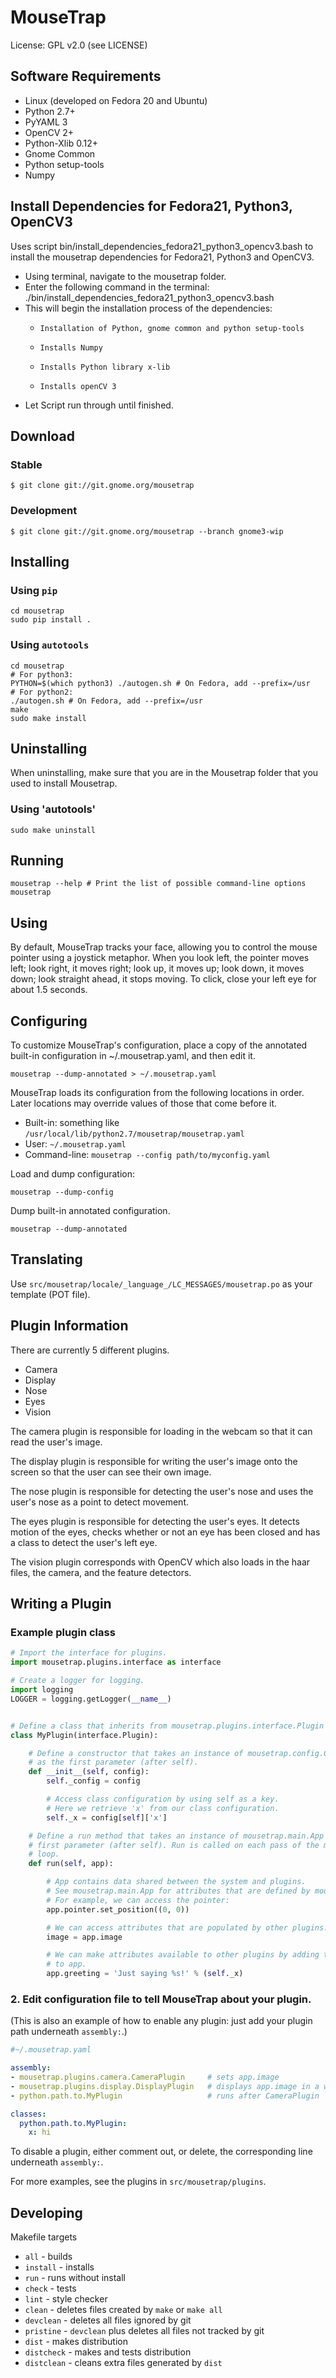 # MouseTrap

License: GPL v2.0 (see LICENSE)


## Software Requirements

* Linux (developed on Fedora 20 and Ubuntu)
* Python 2.7+
* PyYAML 3
* OpenCV 2+
* Python-Xlib 0.12+
* Gnome Common
* Python setup-tools
* Numpy

## Install Dependencies for Fedora21, Python3, OpenCV3
Uses script bin/install_dependencies_fedora21_python3_opencv3.bash
to install the mousetrap dependencies for Fedora21, Python3 and OpenCV3.
* Using terminal, navigate to the mousetrap folder.
* Enter the following command in the terminal:
  ./bin/install_dependencies_fedora21_python3_opencv3.bash
* This will begin the installation process of the dependencies:
  *     Installation of Python, gnome common and python setup-tools
  *     Installs Numpy
  *     Installs Python library x-lib
  *     Installs openCV 3
* Let Script run through until finished.


## Download

### Stable

    $ git clone git://git.gnome.org/mousetrap

### Development

    $ git clone git://git.gnome.org/mousetrap --branch gnome3-wip


## Installing

### Using `pip`

    cd mousetrap
    sudo pip install .

### Using `autotools`

    cd mousetrap
    # For python3: 
    PYTHON=$(which python3) ./autogen.sh # On Fedora, add --prefix=/usr
    # For python2:
    ./autogen.sh # On Fedora, add --prefix=/usr
    make
    sudo make install

## Uninstalling

When uninstalling, make sure that you are in the Mousetrap folder that you used to install Mousetrap.

### Using 'autotools'

    sudo make uninstall

## Running

    mousetrap --help # Print the list of possible command-line options
    mousetrap


## Using

By default, MouseTrap tracks your face, allowing you to control the
mouse pointer using a joystick metaphor. When you look left,
the pointer moves left; look right, it moves right; look up, it moves up;
look down, it moves down; look straight ahead, it stops moving. To click,
close your left eye for about 1.5 seconds.


## Configuring

To customize MouseTrap's configuration, place a copy of the annotated built-in
configuration in ~/.mousetrap.yaml, and then edit it.

    mousetrap --dump-annotated > ~/.mousetrap.yaml

MouseTrap loads its configuration from the following locations in order. Later
locations may override values of those that come before it.

* Built-in: something like `/usr/local/lib/python2.7/mousetrap/mousetrap.yaml`
* User: `~/.mousetrap.yaml`
* Command-line: `mousetrap --config path/to/myconfig.yaml`

Load and dump configuration:

    mousetrap --dump-config

Dump built-in annotated configuration.

    mousetrap --dump-annotated

## Translating

Use `src/mousetrap/locale/_language_/LC_MESSAGES/mousetrap.po` as your template (POT file).

## Plugin Information

There are currently 5 different plugins.

*  Camera
*  Display
*  Nose
*  Eyes
*  Vision

The camera plugin is responsible for loading in the webcam so that it can read the user's image.

The display plugin is responsible for writing the user's image onto the screen so that the user can see their own image.

The nose plugin is responsible for detecting the user's nose and uses the user's nose as a point to detect movement.

The eyes plugin is responsible for detecting the user's eyes. It detects motion of the eyes, checks whether or not an eye has been closed and has a class to detect the user's left eye.

The vision plugin corresponds with OpenCV which also loads in the haar files, the camera, and the feature detectors.

## Writing a Plugin

### Example plugin class

```python
# Import the interface for plugins.
import mousetrap.plugins.interface as interface

# Create a logger for logging.
import logging
LOGGER = logging.getLogger(__name__)


# Define a class that inherits from mousetrap.plugins.interface.Plugin
class MyPlugin(interface.Plugin):

    # Define a constructor that takes an instance of mousetrap.config.Config
    # as the first parameter (after self).
    def __init__(self, config):
        self._config = config

        # Access class configuration by using self as a key.
        # Here we retrieve 'x' from our class configuration.
        self._x = config[self]['x']

    # Define a run method that takes an instance of mousetrap.main.App as the
    # first parameter (after self). Run is called on each pass of the main
    # loop.
    def run(self, app):

        # App contains data shared between the system and plugins.
        # See mousetrap.main.App for attributes that are defined by mousetrap.
        # For example, we can access the pointer:
        app.pointer.set_position((0, 0))

        # We can access attributes that are populated by other plugins.
        image = app.image

        # We can make attributes available to other plugins by adding them
        # to app.
        app.greeting = 'Just saying %s!' % (self._x)
```

### 2. Edit configuration file to tell MouseTrap about your plugin.
(This is also an example of how to enable any plugin: just add your plugin path underneath ```assembly:```.)

```yaml
#~/.mousetrap.yaml

assembly:
- mousetrap.plugins.camera.CameraPlugin     # sets app.image
- mousetrap.plugins.display.DisplayPlugin   # displays app.image in a window
- python.path.to.MyPlugin                   # runs after CameraPlugin

classes:
  python.path.to.MyPlugin:
    x: hi
```

To disable a plugin, either comment out, or delete, the corresponding line underneath ```assembly:```.

For more examples, see the plugins in `src/mousetrap/plugins`.

## Developing

Makefile targets
* `all` - builds
* `install` - installs
* `run` - runs without install
* `check` - tests
* `lint` - style checker
* `clean` - deletes files created by `make` or `make all`
* `devclean` - deletes all files ignored by git
* `pristine` - `devclean` plus deletes all files not tracked by git
* `dist` - makes distribution
* `distcheck` - makes and tests distribution
* `distclean` - cleans extra files generated by `dist`
